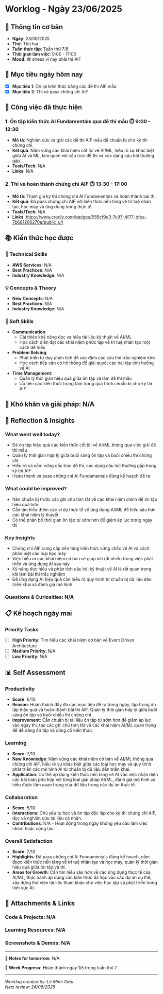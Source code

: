 # Worklog - Ngày 23/06/2025

## 📅 Thông tin cơ bản
- **Ngày**: 23/06/2025
- **Thứ**: Thứ hai
- **Tuần thực tập**: Tuần thứ 7/8
- **Thời gian làm việc**: 9:00 - 17:00
- **Mood**: 😅 stress vì nay phải thi AIF

## 🎯 Mục tiêu ngày hôm nay
- [x] **Mục tiêu 1**: Ôn lại kiến thức bằng các đề thi AIF mẫu
- [x] **Mục tiêu 2**: Thi và pass chứng chỉ AIF

## 💼 Công việc đã thực hiện

### 1. Ôn tập kiến thức AI Fundamentals qua đề thi mẫu ⏱️ 9:00 - 12:30
- **Mô tả**: Nghiên cứu và giải các đề thi AIF mẫu để chuẩn bị cho kỳ thi chứng chỉ.
- **Kết quả**: Nắm vững các khái niệm cốt lõi về AI/ML, hiểu rõ sự khác biệt giữa AI và ML, làm quen với cấu trúc đề thi và các dạng câu hỏi thường gặp.
- **Tools/Tech**: N/A
- **Links**: N/A

### 2. Thi và hoàn thành chứng chỉ AIF ⏱️ 13:30 - 17:00
- **Mô tả**: Tham gia kỳ thi chứng chỉ AI Fundamentals và hoàn thành bài thi.
- **Kết quả**: Đã pass chứng chỉ AIF với kiến thức nền tảng về trí tuệ nhân tạo, học máy và ứng dụng trong thực tế.
- **Tools/Tech**: N/A
- **Links**: https://www.credly.com/badges/955cf9e3-7c97-4f77-bfea-7b681206270e/public_url

## 📚 Kiến thức học được

### 🔧 Technical Skills
- **AWS Services**: N/A
- **Best Practices**: N/A
- **Industry Knowledge**: N/A

### 💡 Concepts & Theory
- **New Concepts**: N/A
- **Best Practices**: N/A
- **Industry Knowledge**: N/A

### 🤝 Soft Skills
- **Communication**: 
	- Cải thiện khả năng đọc và hiểu tài liệu kỹ thuật về AI/ML
	- Học cách diễn đạt các khái niệm phức tạp về trí tuệ nhân tạo một cách dễ hiểu
- **Problem Solving**: 
	- Phát triển tư duy phân tích để xác định các câu hỏi trắc nghiệm khó
	- Học cách tiếp cận có hệ thống để giải quyết các bài tập tình huống về AI
- **Time Management**: 
	- Quản lý thời gian hiệu quả giữa ôn tập và làm đề thi mẫu
	- Ưu tiên các kiến thức trọng tâm trong quá trình chuẩn bị cho kỳ thi AIF

## 🚧 Khó khăn và giải pháp: N/A

## 💭 Reflection & Insights

### What went well today?
- Đã ôn tập hiệu quả các kiến thức cốt lõi về AI/ML thông qua việc giải đề thi mẫu
- Quản lý thời gian hợp lý giữa buổi sáng ôn tập và buổi chiều thi chứng chỉ
- Hiểu rõ và nắm vững cấu trúc đề thi, các dạng câu hỏi thường gặp trong kỳ thi AIF
- Hoàn thành và pass chứng chỉ AI Fundamentals đúng kế hoạch đề ra

### What could be improved?
- Nên chuẩn bị trước các ghi chú tóm tắt về các khái niệm chính để ôn tập hiệu quả hơn
- Cần tìm hiểu thêm các ví dụ thực tế về ứng dụng AI/ML để hiểu sâu hơn các khái niệm lý thuyết
- Có thể phân bổ thời gian ôn tập từ sớm hơn để giảm áp lực trong ngày thi

### Key Insights
- Chứng chỉ AIF cung cấp nền tảng kiến thức vững chắc về AI và cách phân biệt các loại học máy
- Việc hiểu rõ các khái niệm cơ bản sẽ giúp ích rất nhiều trong việc phát triển và ứng dụng AI sau này
- Kỹ năng đọc hiểu và phân tích câu hỏi kỹ thuật về AI là rất quan trọng khi làm bài thi trắc nghiệm
- Để ứng dụng AI hiệu quả cần hiểu rõ quy trình từ chuẩn bị dữ liệu đến triển khai và đánh giá mô hình

### Questions & Curiosities: N/A

## 📋 Kế hoạch ngày mai

### Priority Tasks
- [ ] **High Priority**: Tìm hiểu các khái niệm cơ bản về Event Driven Architecture
- [ ] **Medium Priority**: N/A
- [ ] **Low Priority**: N/A

## 📊 Self Assessment

### Productivity
- **Score**: 6/10
- **Reason**: Hoàn thành đầy đủ các mục tiêu đề ra trong ngày, tập trung ôn tập hiệu quả và hoàn thành bài thi AIF. Quản lý thời gian hợp lý giữa buổi sáng ôn tập và buổi chiều thi chứng chỉ.
- **Improvement**: Cần chuẩn bị tài liệu ôn tập từ sớm hơn để giảm áp lực vào ngày thi, tạo các ghi chú tóm tắt về các khái niệm AI/ML quan trọng để dễ dàng ôn tập và củng cố kiến thức.

### Learning
- **Score**: 7/10
- **New Knowledge**: Nắm vững các khái niệm cơ bản về AI/ML thông qua chứng chỉ AIF, hiểu rõ sự khác biệt giữa các loại học máy và quy trình phát triển các mô hình AI từ chuẩn bị dữ liệu đến triển khai.
- **Application**: Có thể áp dụng kiến thức nền tảng về AI vào việc nhận diện các bài toán phù hợp với từng loại giải pháp AI/ML, đánh giá mô hình và hiểu được tầm quan trọng của dữ liệu trong các dự án thực tế.

### Collaboration
- **Score**: 5/10
- **Interactions**: Chủ yếu tự học và ôn tập độc lập cho kỳ thi chứng chỉ AIF, đọc và nghiên cứu tài liệu cá nhân.
- **Contributions**: N/A - Hoạt động trong ngày không yêu cầu làm việc nhóm hoặc cộng tác.

### Overall Satisfaction
- **Score**: 7/10
- **Highlights**: Đã pass chứng chỉ AI Fundamentals đúng kế hoạch, nắm được kiến thức nền tảng về trí tuệ nhân tạo và học máy, quản lý thời gian hiệu quả giữa ôn tập và thi.
- **Areas for Growth**: Cần tìm hiểu sâu hơn về các ứng dụng thực tế của AI/ML, thực hành áp dụng các kiến thức đã học vào các dự án cụ thể, xây dựng thư viện tài liệu tham khảo cho việc học tập và phát triển trong lĩnh vực AI.

## 📎 Attachments & Links

### Code & Projects: N/A

### Learning Resources: N/A

### Screenshots & Demos: N/A

---

**📝 Notes for tomorrow:** N/A

**🎯 Week Progress:** Hoàn thành ngày 1/5 trong tuần thứ 7.

---
*Worklog created by: Lê Minh Giàu*  
*Next review: 24/06/2025*
